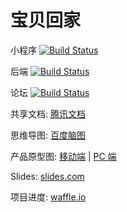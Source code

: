 # 宝贝回家

小程序 [![Build Status](https://travis-ci.org/airdb/vuepress.svg?branch=master)](https://github.com/bbhj/mina)

后端   [![Build Status](https://travis-ci.org/airdb/vuepress.svg?branch=master)](https://github.com/bbhj/bbac)

论坛   [![Build Status](https://travis-ci.org/airdb/vuepress.svg?branch=master)](https://github.com/bbhj/bbs.baobeihuijia.com)


共享文档: [腾讯文档](https://docs.qq.com)

思维导图: [百度脑图](http://naotu.baidu.com/file/e9695279a6f97ec82c5aff21c9f985cb?token=df3bc65dc492b669)

产品原型图: [移动端](https://www.xiaopiu.com/user?uid=5cac564be443734eec30ed77) | [PC 端](https://www.xiaopiu.com/user?uid=5cac564be443734eec30ed77&platform=web)

Slides: [slides.com](https://slides.com/airdb/deck#/)

项目进度: [waffle.io](https://waffle.io/bbhj/mina)

